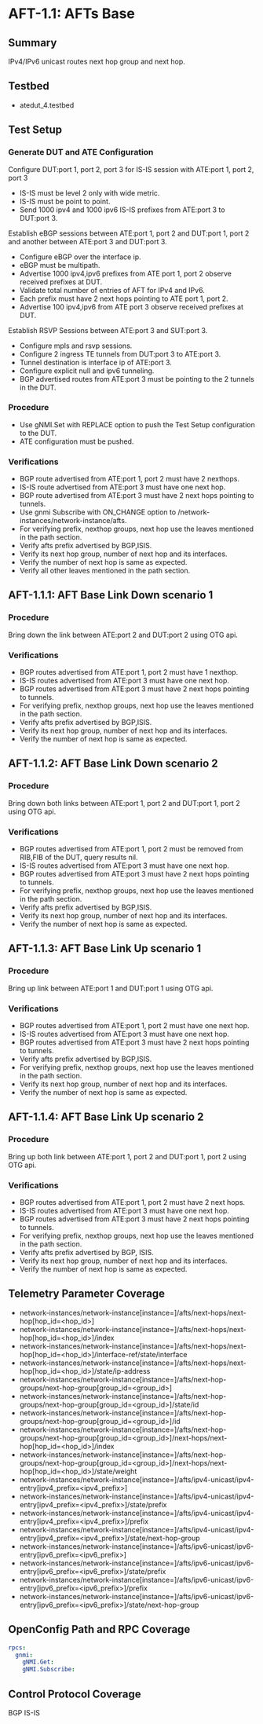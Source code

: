 # AFT-1.1: AFTs Base

## Summary

IPv4/IPv6 unicast routes next hop group and next hop.

## Testbed

* atedut_4.testbed

## Test Setup

### Generate DUT and ATE Configuration

Configure DUT:port 1, port 2, port 3 for IS-IS session with ATE:port 1, port 2, port 3

*   IS-IS must be level 2 only with wide metric.
*   IS-IS must be point to point.
*   Send 1000 ipv4 and 1000 ipv6 IS-IS prefixes from ATE:port 3 to DUT:port 3.

Establish eBGP sessions between ATE:port 1, port 2 and DUT:port 1, port 2 and another
between ATE:port 3 and DUT:port 3.

*   Configure eBGP over the interface ip.
*   eBGP must be multipath.
*   Advertise 1000 ipv4,ipv6 prefixes from ATE port 1, port 2 observe received prefixes at DUT.
*   Validate total number of entries of AFT for IPv4 and IPv6.
*   Each prefix must have 2 next hops pointing to ATE port 1, port 2.
*   Advertise 100 ipv4,ipv6 from ATE port 3 observe received prefixes at DUT.

Establish RSVP Sessions between ATE:port 3 and SUT:port 3.

*   Configure mpls and rsvp sessions.
*   Configure 2 ingress TE tunnels from DUT:port 3 to ATE:port 3.
*   Tunnel destination is interface ip of ATE:port 3.
*   Configure explicit null and ipv6 tunneling.
*   BGP advertised routes from ATE:port 3 must be pointing to the 2 tunnels in the DUT.

### Procedure

*   Use gNMI.Set with REPLACE option to push the Test Setup configuration to the DUT.
*   ATE configuration must be pushed.

### Verifications

*   BGP route advertised from ATE:port 1, port 2 must have 2 nexthops.
*   IS-IS route advertised from ATE:port 3 must have one next hop.
*   BGP route advertised from ATE:port 3 must have 2 next hops pointing to tunnels.
*   Use gnmi Subscribe with ON_CHANGE option to /network-instances/network-instance/afts.
*   For verifying prefix, nexthop groups, next hop use the leaves mentioned in the path section.
*   Verify afts prefix advertised by BGP,ISIS.
*   Verify its next hop group, number of next hop and its interfaces.
*   Verify the number of next hop is same as expected.
*   Verify all other leaves mentioned in the path section.


## AFT-1.1.1: AFT Base Link Down scenario 1

### Procedure

Bring down the link between ATE:port 2 and DUT:port 2 using OTG api.

### Verifications

*   BGP routes advertised from ATE:port 1, port 2 must have 1 nexthop.
*   IS-IS routes advertised from ATE:port 3 must have one next hop.
*   BGP routes advertised from ATE:port 3 must have 2 next hops pointing to tunnels.
*   For verifying prefix, nexthop groups, next hop use the leaves mentioned in the path section.
*   Verify afts prefix advertised by BGP,ISIS.
*   Verify its next hop group, number of next hop and its interfaces.
*   Verify the number of next hop is same as expected.

## AFT-1.1.2: AFT Base Link Down scenario 2

### Procedure

Bring down both links between ATE:port 1, port 2 and DUT:port 1, port 2 using OTG api.

### Verifications

*   BGP routes advertised from ATE:port 1, port 2 must be removed from RIB,FIB of the DUT, query results nil.
*   IS-IS routes advertised from ATE:port 3 must have one next hop.
*   BGP routes advertised from ATE:port 3 must have 2 next hops pointing to tunnels.
*   For verifying prefix, nexthop groups, next hop use the leaves mentioned in the path section.
*   Verify afts prefix advertised by BGP,ISIS.
*   Verify its next hop group, number of next hop and its interfaces.
*   Verify the number of next hop is same as expected.

## AFT-1.1.3: AFT Base Link Up scenario 1

### Procedure

Bring up link between ATE:port 1 and DUT:port 1 using OTG api.

### Verifications

*   BGP routes advertised from ATE:port 1, port 2 must have one next hop.
*   IS-IS routes advertised from ATE:port 3 must have one next hop.
*   BGP routes advertised from ATE:port 3 must have 2 next hops pointing to tunnels.
*   Verify afts prefix advertised by BGP,ISIS.
*   For verifying prefix, nexthop groups, next hop use the leaves mentioned in the path section.
*   Verify its next hop group, number of next hop and its interfaces.
*   Verify the number of next hop is same as expected.

## AFT-1.1.4: AFT Base Link Up scenario 2

### Procedure

Bring up both link between ATE:port 1, port 2 and DUT:port 1, port 2 using OTG api.

### Verifications

*   BGP routes advertised from ATE:port 1, port 2 must have 2 next hops.
*   IS-IS routes advertised from ATE:port 3 must have one next hop.
*   BGP routes advertised from ATE:port 3 must have 2 next hops pointing to tunnels.
*   For verifying prefix, nexthop groups, next hop use the leaves mentioned in the path section.
*   Verify afts prefix advertised by BGP, ISIS.
*   Verify its next hop group, number of next hop and its interfaces.
*   Verify the number of next hop is same as expected.

## Telemetry Parameter Coverage

*   network-instances/network-instance[instance=<instance>]/afts/next-hops/next-hop[hop_id=<hop_id>]
*   network-instances/network-instance[instance=<instance>]/afts/next-hops/next-hop[hop_id=<hop_id>]/index
*   network-instances/network-instance[instance=<instance>]/afts/next-hops/next-hop[hop_id=<hop_id>]/interface-ref/state/interface
*   network-instances/network-instance[instance=<instance>]/afts/next-hops/next-hop[hop_id=<hop_id>]/state/ip-address
*   network-instances/network-instance[instance=<instance>]/afts/next-hop-groups/next-hop-group[group_id=<group_id>]
*   network-instances/network-instance[instance=<instance>]/afts/next-hop-groups/next-hop-group[group_id=<group_id>]/state/id
*   network-instances/network-instance[instance=<instance>]/afts/next-hop-groups/next-hop-group[group_id=<group_id>]/id
*   network-instances/network-instance[instance=<instance>]/afts/next-hop-groups/next-hop-group[group_id=<group_id>]/next-hops/next-hop[hop_id=<hop_id>]/index
*   network-instances/network-instance[instance=<instance>]/afts/next-hop-groups/next-hop-group[group_id=<group_id>]/next-hops/next-hop[hop_id=<hop_id>]/state/weight
*   network-instances/network-instance[instance=<instance>]/afts/ipv4-unicast/ipv4-entry[ipv4_prefix=<ipv4_prefix>]
*   network-instances/network-instance[instance=<instance>]/afts/ipv4-unicast/ipv4-entry[ipv4_prefix=<ipv4_prefix>]/state/prefix
*   network-instances/network-instance[instance=<instance>]/afts/ipv4-unicast/ipv4-entry[ipv4_prefix=<ipv4_prefix>]/prefix
*   network-instances/network-instance[instance=<instance>]/afts/ipv4-unicast/ipv4-entry[ipv4_prefix=<ipv4_prefix>]/state/next-hop-group
*   network-instances/network-instance[instance=<instance>]/afts/ipv6-unicast/ipv6-entry[ipv6_prefix=<ipv6_prefix>]
*   network-instances/network-instance[instance=<instance>]/afts/ipv6-unicast/ipv6-entry[ipv6_prefix=<ipv6_prefix>]/state/prefix
*   network-instances/network-instance[instance=<instance>]/afts/ipv6-unicast/ipv6-entry[ipv6_prefix=<ipv6_prefix>]/prefix
*   network-instances/network-instance[instance=<instance>]/afts/ipv6-unicast/ipv6-entry[ipv6_prefix=<ipv6_prefix>]/state/next-hop-group

## OpenConfig Path and RPC Coverage

```yaml
rpcs:
  gnmi:
    gNMI.Get:
    gNMI.Subscribe:
```

## Control Protocol Coverage

BGP
IS-IS
